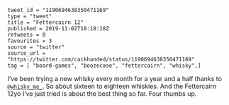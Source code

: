 ```
tweet_id = "1190694638350471169"
type = "tweet"
title = "Fettercairn 12"
published = 2019-11-02T18:18:18Z
retweets = 0
favourites = 3
source = "twitter"
source_url = "https://twitter.com/cackhanded/status/1190694638350471169"
tag = [ "board-games", "boozecase", "fettercairn", "whisky",]
```

I’ve been trying a new whisky every month for a year and a half thanks to [`@whisky_me_`](https://twitter.com/whisky_me_). So about sixteen to eighteen whiskies. And the Fettercairn 12yo I’ve just tried is about the best thing so far. Four thumbs up. 

<p class='image'><img src='http://mnf.m17s.net/2019/11/02/EIYycfeX0AIA0zL.jpg' alt=''></p>


